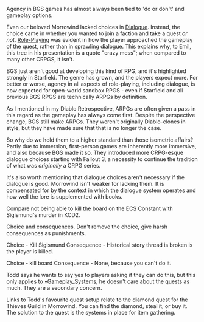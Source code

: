 Agency in BGS games has almost always been tied to 'do or don't' and gameplay options. 

Even our beloved Morrowind lacked choices in [Dialogue](Dialogue.md). Instead, the choice came in whether you wanted to join a faction and take a quest *or not*. [Role-Playing](../Gameplay_Systems/Role-Playing.md) was evident in how the player approached the gameplay of the quest, rather than in sprawling dialogue. This explains why, to Emil, this tree in his presentation is a quote "crazy mess"; when compared to many other CRPGS, it isn't. 

BGS just aren't good at developing this kind of RPG, and it's highlighted strongly in Starfield. The genre has grown, and the players expect more. For better or worse, agency in all aspects of role-playing, including dialogue, is now expected for open-world sandbox RPGS - even if Starfield and all previous BGS RPGS are technically ARPGs by definition. 

As I mentioned in my Diablo Retrospective, ARPGs are often given a pass in this regard as the gameplay has always come first. Despite the perspective change, BGS still make ARPGs. They weren't originally Diablo-clones in style, but they have made sure that that is no longer the case. 

So why do we hold them to a higher standard than those isometric affairs? Partly due to immersion, first-person games are inherently more immersive, and also because BGS made it so. They introduced more CRPG-esque dialogue choices starting with Fallout 3, a necessity to continue the tradition of what was *originally* a CRPG series. 

It's also worth mentioning that dialogue choices aren't necessary if the dialogue is good. Morrowind isn't weaker for lacking them. It is compensated for by the context in which the dialogue system operates and how well the lore is supplemented with books.

Compare not being able to kill the board on the ECS Constant with Sigismund's murder in KCD2.

Choice and consequences. Don't remove the choice, give harsh consequences as punishments.

Choice - Kill Sigismund
Consequence - Historical story thread is broken is the player is killed.

Choice - kill board
Consequence - None, because you can't do it.

Todd says he wants to say yes to players asking if they can do this, but this only applies to [•Gameplay_Systems](../Gameplay_Systems/•Gameplay_Systems.md), he doesn't care about the quests as much. They are a secondary concern.

Links to Todd's favourite quest setup relate to the diamond quest for the Thieves Guild in Morrowind. You can find the diamond, steal it, or buy it. The solution to the quest is the systems in place for item gathering.
